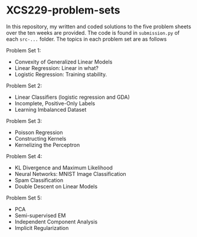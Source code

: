 # XCS229-problem-sets

In this repository, my written and coded solutions to the five problem sheets over the ten weeks are provided. The code is found in `submission.py` of each `src-...` folder. The topics in each problem set are as follows

Problem Set 1:
- Convexity of Generalized Linear Models
- Linear Regression: Linear in what?
- Logistic Regression: Training stability.

Problem Set 2:
- Linear Classifiers (logistic regression and GDA)
- Incomplete, Positive-Only Labels
- Learning Imbalanced Dataset

Problem Set 3:
- Poisson Regression
- Constructing Kernels
- Kernelizing the Perceptron

Problem Set 4:
- KL Divergence and Maximum Likelihood
- Neural Networks: MNIST Image Classification
- Spam Classification
- Double Descent on Linear Models

Problem Set 5:
- PCA
- Semi-supervised EM
- Independent Component Analysis
- Implicit Regularization
